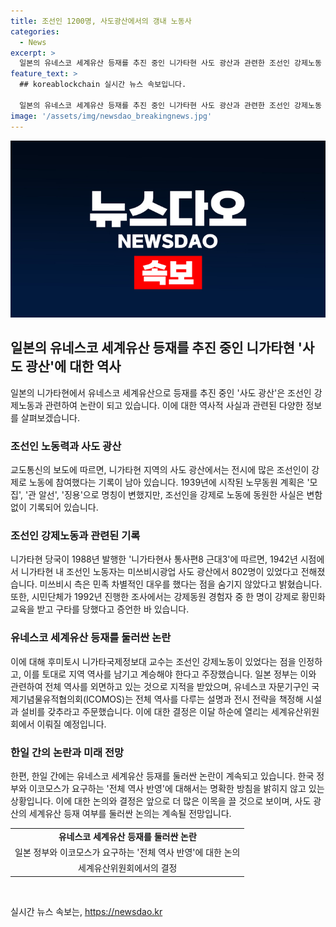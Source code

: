 ```yaml
---
title: 조선인 1200명, 사도광산에서의 갱내 노동사 
categories:
  - News
excerpt: >
  일본의 유네스코 세계유산 등재를 추진 중인 니가타현 사도 광산과 관련한 조선인 강제노동 문제가 논란이 되고 있습니다. 니가타현의 역사서와 시민단체 조사 결과에 따르면, 사도 광산에서는 전시에 많은 조선인이 강제로 일했으며, 이에 대한 구체적인 기록도 발견되었습니다. 일본 정부는 이러한 강제노동 사실에 대해 마주할 필요가 있으며, 유네스코 세계유산 등재 여부는 이에 대한 결정이 될 것으로 보입니다.
feature_text: >
  ## koreablockchain 실시간 뉴스 속보입니다.

  일본의 유네스코 세계유산 등재를 추진 중인 니가타현 사도 광산과 관련한 조선인 강제노동 문제가 논란이 되고 있습니다. 니가타현의 역사서와 시민단체 조사 결과에 따르면, 사도 광산에서는 전시에 많은 조선인이 강제로 일했으며, 이에 대한 구체적인 기록도 발견되었습니다. 일본 정부는 이러한 강제노동 사실에 대해 마주할 필요가 있으며, 유네스코 세계유산 등재 여부는 이에 대한 결정이 될 것으로 보입니다.
image: '/assets/img/newsdao_breakingnews.jpg'
---
```


<p><img src="/assets/img/newsdao_breakingnews.jpg" alt="koreablockchain 속보" /></p>

<h2 data-ke-size="size26">일본의 유네스코 세계유산 등재를 추진 중인 니가타현 '사도 광산'에 대한 역사</h2>

<p data-ke-size="size16">일본의 니가타현에서 유네스코 세계유산으로 등재를 추진 중인 '사도 광산'은 조선인 강제노동과 관련하여 논란이 되고 있습니다. 이에 대한 역사적 사실과 관련된 다양한 정보를 살펴보겠습니다.</p>

<h3><b>조선인 노동력과 사도 광산</b></h3>

<p data-ke-size="size16">교도통신의 보도에 따르면, 니가타현 지역의 사도 광산에서는 전시에 많은 조선인이 강제로 노동에 참여했다는 기록이 남아 있습니다. 1939년에 시작된 노무동원 계획은 '모집', '관 알선', '징용'으로 명칭이 변했지만, 조선인을 강제로 노동에 동원한 사실은 변함없이 기록되어 있습니다.</p>

<h3><b>조선인 강제노동과 관련된 기록</b></h3>

<p data-ke-size="size16">니가타현 당국이 1988년 발행한 '니가타현사 통사편8 근대3'에 따르면, 1942년 시점에서 니가타현 내 조선인 노동자는 미쓰비시광업 사도 광산에서 802명이 있었다고 전해졌습니다. 미쓰비시 측은 민족 차별적인 대우를 했다는 점을 숨기지 않았다고 밝혔습니다. 또한, 시민단체가 1992년 진행한 조사에서는 강제동원 경험자 중 한 명이 강제로 황민화 교육을 받고 구타를 당했다고 증언한 바 있습니다.</p>

<h3><b>유네스코 세계유산 등재를 둘러싼 논란</b></h3>

<p data-ke-size="size16">이에 대해 후미토시 니가타국제정보대 교수는 조선인 강제노동이 있었다는 점을 인정하고, 이를 토대로 지역 역사를 남기고 계승해야 한다고 주장했습니다. 일본 정부는 이와 관련하여 전체 역사를 외면하고 있는 것으로 지적을 받았으며, 유네스코 자문기구인 국제기념물유적협의회(ICOMOS)는 전체 역사를 다루는 설명과 전시 전략을 책정해 시설과 설비를 갖추라고 주문했습니다. 이에 대한 결정은 이달 하순에 열리는 세계유산위원회에서 이뤄질 예정입니다.</p>

<h3><b>한일 간의 논란과 미래 전망</b></h3>

<p data-ke-size="size16">한편, 한일 간에는 유네스코 세계유산 등재를 둘러싼 논란이 계속되고 있습니다. 한국 정부와 이코모스가 요구하는 '전체 역사 반영'에 대해서는 명확한 방침을 밝히지 않고 있는 상황입니다. 이에 대한 논의와 결정은 앞으로 더 많은 이목을 끌 것으로 보이며, 사도 광산의 세계유산 등재 여부를 둘러싼 논의는 계속될 전망입니다.</p>

<table>
  <tr>
    <td style="text-align: center; height: 17px;"><b>유네스코 세계유산 등재를 둘러싼 논란</b></td>
  </tr>
  <tr>
    <td style="text-align: center; height: 17px;">일본 정부와 이코모스가 요구하는 '전체 역사 반영'에 대한 논의</td>
  </tr>
  <tr>
    <td style="text-align: center; height: 17px;">세계유산위원회에서의 결정</td>
  </tr>
</table>

<p data-ke-size="size16">&nbsp;</p>
실시간 뉴스 속보는, <a href="https://newsdao.kr" rel="dofollow">https://newsdao.kr</a>


